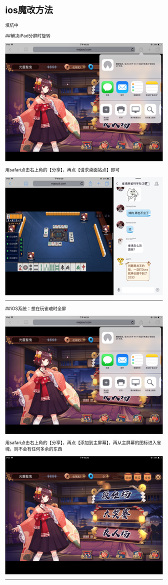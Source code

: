 ios魔改方法
=============

填坑中


##解决iPad分屏时旋转

![](img/011.png)

用safari点击右上角的【分享】，再点【请求桌面站点】即可

![](img/010.png)

----

##iOS系统：想在玩雀魂时全屏

![](img/011.png)

用safari点击右上角的【分享】，再点【添加到主屏幕】，再从主屏幕的图标进入雀魂，则不会有任何多余的东西

![](img/009.png)

----
